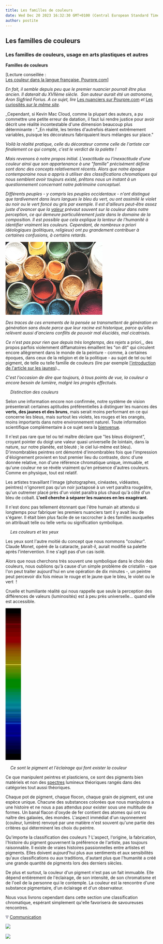 ```yaml
---
title: Les familles de couleurs
date: Wed Dec 20 2023 16:32:30 GMT+0100 (Central European Standard Time)
author: postite
---
```


## Les familles de couleurs
### Les familles de couleurs, usage en arts plastiques et autres
 **Familles de couleurs**

\[Lecture conseillée :  
[Les couleur dans la langue française, Pourpre.com](http://pourpre.com/langue/expressions.php#couleurs)\]

_En fait, il semble depuis peu que le premier nuancier pourrait être plus ancien. Il daterait du XVIIème siècle.  Son auteur aurait été un astronome, Aron Sigfried Forius. A ce sujet, lire_ [Les nuanciers _sur_ Pourpre.com](http://pourpre.com/nuanciers/index.php) _et_ [Les curiosités _sur le même site_](http://pourpre.com/nuanciers/curiosites.php)_._

_Cependant, si Kevin Mac Cloud, comme la plupart des auteurs, a pu commettre une petite erreur de datation, il faut lui rendre justice pour avoir décrit une réalité incontestable d'une dimension beaucoup plus déterminante : "_En réalité, les teintes d'autrefois étaient extrêmement variables, puisque les décorateurs fabriquaient leurs mélanges sur place."

_Voilà la réalité pratique, celle du décorateur comme celle de l'artiste car finalement ce qui compte, c'est le verdict de la palette !_

_Mais revenons à notre propos initial. L'exactitude ou l'inexactitude d'une couleur ainsi que son appartenance à une "famille" précisément définie sont donc des concepts relativement récents. Alors que notre époque contemporaine nous a appris à utiliser des classifications chromatiques qui nous semblent avoir toujours existé, prêtons nous un instant à un questionnement concernant notre patrimoine conceptuel._

_Différents peuples - y compris les peuples occidentaux - n'ont distingué que tardivement dans leurs langues le bleu du vert, ou ont assimilé le violet au noir ou le vert foncé au gris par exemple. Il est d'ailleurs peut-être assez juste d'avancer que la [valeur](valeur.html) prévaut souvent sur la couleur dans notre perception, ce qui demeure particulièrement juste dans le domaine de la composition. Il est possible que cela explique la lenteur de l'humanité à identifier vraiment les couleurs. Cependant, de nombreux a priori idéologiques (politiques, religieux) ont pu grandement contribuer à certaines confusions, à certains retards._

![](images/pigmentsdivers.jpg)

_Des traces de ces errements de la pensée se transmettent de génération en génération sans doute parce que leur racine est historique, parce qu'elles relèvent aussi d'anciens conflits de pouvoir mal élucidés, mal cicatrisés._

_Ce n'est pas pour rien que depuis très longtemps, des rejets_ a priori_, des propos parfois violemment diffamatoires émaillent les "on dit" qui circulent encore allègrement dans le monde de la peinture - comme, à certaines époques, dans ceux de la religion et de la politique - au sujet de tel ou tel pigment, de telle ou telle famille de couleurs (lire par exemple [l'introduction de l'article sur les jaunes](jaunes.html#introduction))._

_C'est l'occasion de dire que toujours, à tous points de vue, la couleur a encore besoin de lumière, malgré les progrès effectués._

    _Distinction des couleurs_

Selon une information encore non confirmée, notre système de vision présenterait certaines aptitudes préférentielles à distinguer les nuances des **verts, des jaunes et des bruns**, mais serait moins performant en ce qui concerne les bleus, mais surtout les violets, les rouges et les orangés, moins importants dans notre environnement naturel. Toute information scientifique complémentaire à ce sujet sera la [bienvenue](ecrire.html).

Il n'est pas rare que tel ou tel maître déclare que "les bleus éloignent", croyant pointer du doigt une valeur quasi universelle (le lointain, dans la nature, sur notre planète, est bleuté ; le ciel lui-même est bleu). D'innombrables peintres ont démontré d'innombrables fois que l'impression d'éloignement provient en tout premier lieu du contraste, donc d'une donnée relative, non d'une référence chromatique unique, immuable, et qu'une couleur ne se révèle vraiment qu'en présence d'autres couleurs. Comme en physique, tout est relatif.

Les artistes travaillant l'image (photographes, cinéastes, vidéastes, peintres) n'ignorent pas qu'un noir juxtaposé à un vert paraîtra rougeâtre, qu'un outremer placé près d'un violet paraîtra plus chaud qu'à côté d'un bleu de cobalt. **L'oeil cherche à séparer les nuances en les exagérant.**

Il n'est donc pas tellement étonnant que l'être humain ait attendu si longtemps pour fabriquer les premiers nuanciers tant il y avait lieu de s'égarer. Il était bien plus facile de se raccrocher à des familles auxquelles on attribuait telle ou telle vertu ou signification symbolique.

    _Les couleurs et les yeux_

Les yeux sont l'autre moitié du concept que nous nommons "couleur". Claude Monet, opéré de la cataracte, paraît-il, aurait modifié sa palette après l'intervention. Il ne s'agit pas d'un cas isolé.

Alors que nous cherchons très souvent une symbolique dans le choix des couleurs, nous oublions qu'à cause d'un simple problème de cristallin - que l'on peut traiter aujourd'hui en une opération de dix minutes -, un peintre peut percevoir dix fois mieux le rouge et le jaune que le bleu, le violet ou le vert  !

Cruelle et humiliante réalité qui nous rappelle que seule la perception des différences de valeurs (luminosités) est à peu près universelle... quand elle est accessible.

[![](images/spectrevw.jpg)](quinoussommes.html#klotz)

    _Ce sont le pigment et l'éclairage qui font exister la couleur_

Ce que manipulent peintres et plasticiens, ce sont des pigments bien matériels et non des [spectres](pigments.html#spectre) lumineux théoriques rangés dans des catégories tout aussi théoriques.

Chaque pot de pigment, chaque flocon, chaque grain de pigment, est une espèce unique. Chacune des substances colorées que nous manipulons a une histoire et ne nous a pas attendus pour exister sous une multitude de formes. Un banal flacon d'oxyde de fer contient des atomes qui ont vu naître des galaxies, des mondes. L'aspect immédiat d'un rayonnement (couleur, lumière) renvoyé par une matière n'est souvent qu'une partie des critères qui déterminent les choix du peintre.

Qu'importe la classification des couleurs ? L'aspect, l'origine, la fabrication, l'histoire du pigment gouvernent la préférence de l'artiste, pas toujours raisonnable. Il existe de vraies histoires passionnelles entre artistes et pigments. Elles doivent aujourd'hui plus aux sentiments et aux sensibilités qu'aux classifications ou aux traditions, d'autant plus que l'humanité a créé une grande quantité de pigments lors des derniers siècles.

De plus et surtout, la couleur d'un pigment n'est pas un fait immuable. Elle dépend entièrement de l'éclairage, de son intensité, de son chromatisme et de l'oeil de la personne qui le contemple. La couleur est la rencontre d'une substance pigmentaire, d'un éclairage et d'un observateur.

Nous vous livrons cependant dans cette section une classification chromatique, espérant simplement qu'elle favorisera de savoureuses rencontres.



![](images/flechebas.gif) [Communication](http://www.artrealite.com/annonceurs.htm) 

[![](https://cbonvin.fr/sites/regie.artrealite.com/visuels/campagne1.png)](index-2.html#20131014)

![](https://cbonvin.fr/sites/regie.artrealite.com/visuels/campagne2.png)
